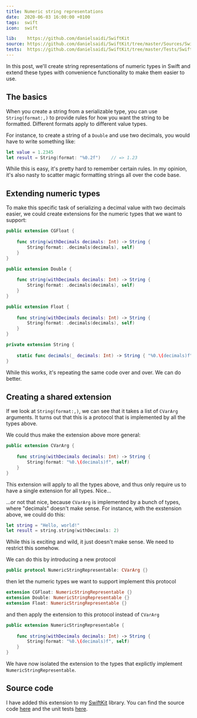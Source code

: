 ```yaml
---
title: Numeric string representations
date:  2020-06-03 16:00:00 +0100
tags:  swift
icon:  swift

lib:    https://github.com/danielsaidi/SwiftKit
source: https://github.com/danielsaidi/SwiftKit/tree/master/Sources/SwiftKit/Extensions
tests:  https://github.com/danielsaidi/SwiftKit/tree/master/Tests/SwiftKitTests/Extensions
---
```


In this post, we'll create string representations of numeric types in Swift and extend these types with convenience functionality to make them easier to use. 


## The basics

When you create a string from a serializable type, you can use `String(format:,)` to provide rules for how you want the string to be formatted. Different formats apply to different value types.

For instance, to create a string of a `Double` and use two decimals, you would have to write something like:

```swift
let value = 1.2345
let result = String(format: "%0.2f")    // => 1.23
```

While this is easy, it's pretty hard to remember certain rules. In my opinion, it's also nasty to scatter magic formatting strings all over the code base.


## Extending numeric types

To make this specific task of serializing a decimal value with two decimals easier, we could create extensions for the numeric types that we want to support:

```swift
public extension CGFloat {
    
    func string(withDecimals decimals: Int) -> String {
        String(format: .decimals(decimals), self)
    }
}

public extension Double {
    
    func string(withDecimals decimals: Int) -> String {
        String(format: .decimals(decimals), self)
    }
}

public extension Float {
    
    func string(withDecimals decimals: Int) -> String {
        String(format: .decimals(decimals), self)
    }
}

private extension String {
    
    static func decimals(_ decimals: Int) -> String { "%0.\(decimals)f" }
}

```

While this works, it's repeating the same code over and over. We can do better.


## Creating a shared extension

If we look at `String(format:,)`, we can see that it takes a list of `CVarArg` arguments. It turns out that this is a protocol that is implemented by all the types above.

We could thus make the extension above more general:

```swift
public extension CVarArg {
    
    func string(withDecimals decimals: Int) -> String {
        String(format: "%0.\(decimals)f", self)
    }
}
```

This extension will apply to all the types above, and thus only require us to have a single extension for all types. Nice...

...or not that nice, because `CVarArg` is implemented by a bunch of types, where "decimals" doesn't make sense. For instance, with the exstension above, we could do this:

```swift
let string = "Hello, world!"
let result = string.string(withDecimals: 2)
```

While this is exciting and wild, it just doesn't make sense. We need to restrict this somehow.

We can do this by introducing a new protocol

```swift
public protocol NumericStringRepresentable: CVarArg {}
```

then let the numeric types we want to support implement this protocol

```swift
extension CGFloat: NumericStringRepresentable {}
extension Double: NumericStringRepresentable {}
extension Float: NumericStringRepresentable {}
```

and then apply the extension to this protocol instead of `CVarArg`

```swift
public extension NumericStringRepresentable {
    
    func string(withDecimals decimals: Int) -> String {
        String(format: "%0.\(decimals)f", self)
    }
}
```

We have now isolated the extension to the types that explictly implement `NumericStringRepresentable`.



## Source code

I have added this extension to my [SwiftKit]({{page.lib}}) library. You can find the source code [here]({{page.source}}) and the unit tests [here]({{page.tests}}).